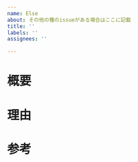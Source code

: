 ```yaml
---
name: Else
about: その他の種のissueがある場合はここに記載
title: ''
labels: ''
assignees: ''

---
```


# 概要

# 理由

# 参考
